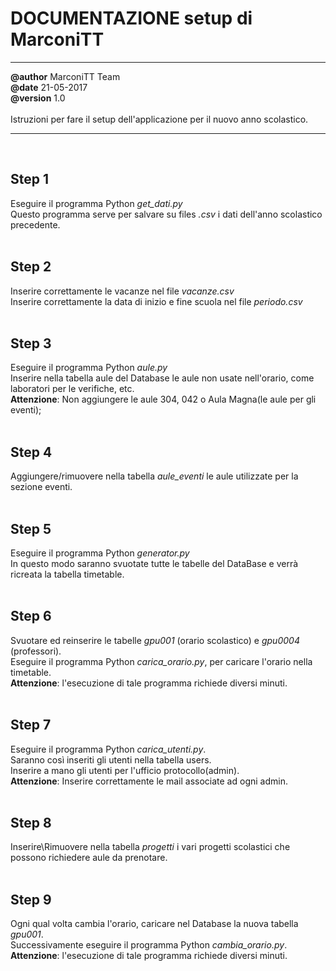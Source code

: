 # DOCUMENTAZIONE setup di MarconiTT
-------------
**@author** MarconiTT Team <br>
**@date** 21-05-2017 <br>
**@version** 1.0 <br><br>
Istruzioni per fare il setup dell'applicazione per il nuovo anno scolastico.

-------------
<br>

## Step 1
Eseguire il programma Python *get_dati.py*<br>
Questo programma serve per salvare su files *.csv* i dati dell'anno scolastico precedente.
<br><br>


## Step 2
Inserire correttamente le vacanze nel file *vacanze.csv*<br>
Inserire correttamente la data di inizio e fine scuola nel file *periodo.csv*
<br><br>


## Step 3
Eseguire il programma Python *aule.py*<br>
Inserire nella tabella aule del Database le aule non usate nell'orario, come laboratori per le verifiche, etc.<br>
**Attenzione**: Non aggiungere le aule 304, 042 o Aula Magna(le aule per gli eventi);
<br><br>


## Step 4
Aggiungere/rimuovere nella tabella *aule_eventi* le aule utilizzate per la sezione eventi.
<br><br>


## Step 5
Eseguire il programma Python *generator.py*<br>
In questo modo saranno svuotate tutte le tabelle del DataBase e verrà ricreata la tabella timetable.
<br><br>


## Step 6
Svuotare ed reinserire le tabelle *gpu001* (orario scolastico) e *gpu0004* (professori).<br>
Eseguire il programma Python *carica_orario.py*, per caricare l'orario nella timetable.<br>
**Attenzione**: l'esecuzione di tale programma richiede diversi minuti.
<br><br>


## Step 7
Eseguire il programma Python *carica_utenti.py*.<br>
Saranno così inseriti gli utenti nella tabella users.<br>
Inserire a mano gli utenti per l'ufficio protocollo(admin).<br>
**Attenzione**: Inserire correttamente le mail associate ad ogni admin.
<br><br>


## Step 8
Inserire\Rimuovere nella tabella *progetti* i vari progetti scolastici che possono richiedere aule da prenotare.
<br><br>


## Step 9
Ogni qual volta cambia l'orario, caricare nel Database la nuova tabella *gpu001*.<br>
Successivamente eseguire il programma Python *cambia_orario.py*.<br>
**Attenzione**:  l'esecuzione di tale programma richiede diversi minuti.